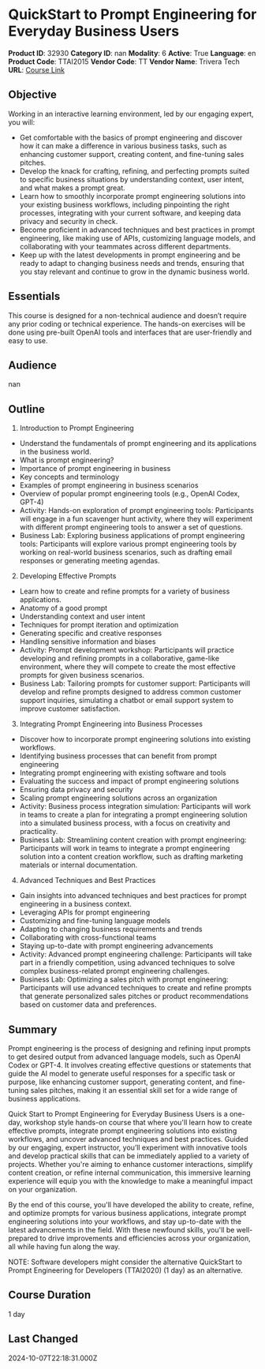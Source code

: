 # QuickStart to Prompt Engineering for Everyday Business Users

**Product ID**: 32930
**Category ID**: nan
**Modality**: 6
**Active**: True
**Language**: en
**Product Code**: TTAI2015
**Vendor Code**: TT
**Vendor Name**: Trivera Tech
**URL**: [Course Link](https://www.fastlaneus.com/course/triveratech-ttai2015)

## Objective
Working in an interactive learning environment, led by our engaging expert, you will:



- Get comfortable with the basics of prompt engineering and discover how it can make a difference in various business tasks, such as enhancing customer support, creating content, and fine-tuning sales pitches.
- Develop the knack for crafting, refining, and perfecting prompts suited to specific business situations by understanding context, user intent, and what makes a prompt great.
- Learn how to smoothly incorporate prompt engineering solutions into your existing business workflows, including pinpointing the right processes, integrating with your current software, and keeping data privacy and security in check.
- Become proficient in advanced techniques and best practices in prompt engineering, like making use of APIs, customizing language models, and collaborating with your teammates across different departments.
- Keep up with the latest developments in prompt engineering and be ready to adapt to changing business needs and trends, ensuring that you stay relevant and continue to grow in the dynamic business world.

## Essentials
This course is designed for a non-technical audience and doesn’t require any prior coding or technical experience. The hands-on exercises will be done using pre-built OpenAI tools and interfaces that are user-friendly and easy to use.

## Audience
nan

## Outline
1.	Introduction to Prompt Engineering 


- Understand the fundamentals of prompt engineering and its applications in the business world.
- What is prompt engineering?
- Importance of prompt engineering in business
- Key concepts and terminology
- Examples of prompt engineering in business scenarios
- Overview of popular prompt engineering tools (e.g., OpenAI Codex, GPT-4)
- Activity: Hands-on exploration of prompt engineering tools: Participants will engage in a fun scavenger hunt activity, where they will experiment with different prompt engineering tools to answer a set of questions.
- Business Lab: Exploring business applications of prompt engineering tools: Participants will explore various prompt engineering tools by working on real-world business scenarios, such as drafting email responses or generating meeting agendas.
2.	Developing Effective Prompts 


- Learn how to create and refine prompts for a variety of business applications.
- Anatomy of a good prompt
- Understanding context and user intent
- Techniques for prompt iteration and optimization
- Generating specific and creative responses
- Handling sensitive information and biases
- Activity: Prompt development workshop: Participants will practice developing and refining prompts in a collaborative, game-like environment, where they will compete to create the most effective prompts for given business scenarios.
- Business Lab: Tailoring prompts for customer support: Participants will develop and refine prompts designed to address common customer support inquiries, simulating a chatbot or email support system to improve customer satisfaction.
3.	Integrating Prompt Engineering into Business Processes 


- Discover how to incorporate prompt engineering solutions into existing workflows.
- Identifying business processes that can benefit from prompt engineering
- Integrating prompt engineering with existing software and tools
- Evaluating the success and impact of prompt engineering solutions
- Ensuring data privacy and security
- Scaling prompt engineering solutions across an organization
- Activity: Business process integration simulation: Participants will work in teams to create a plan for integrating a prompt engineering solution into a simulated business process, with a focus on creativity and practicality.
- Business Lab: Streamlining content creation with prompt engineering: Participants will work in teams to integrate a prompt engineering solution into a content creation workflow, such as drafting marketing materials or internal documentation.
4.	Advanced Techniques and Best Practices 


- Gain insights into advanced techniques and best practices for prompt engineering in a business context.
- Leveraging APIs for prompt engineering
- Customizing and fine-tuning language models
- Adapting to changing business requirements and trends
- Collaborating with cross-functional teams
- Staying up-to-date with prompt engineering advancements
- Activity: Advanced prompt engineering challenge: Participants will take part in a friendly competition, using advanced techniques to solve complex business-related prompt engineering challenges.
- Business Lab: Optimizing a sales pitch with prompt engineering: Participants will use advanced techniques to create and refine prompts that generate personalized sales pitches or product recommendations based on customer data and preferences.

## Summary
Prompt engineering is the process of designing and refining input prompts to get desired output from advanced language models, such as OpenAI Codex or GPT-4.  It involves creating effective questions or statements that guide the AI model to generate useful responses for a specific task or purpose, like enhancing customer support, generating content, and fine-tuning sales pitches, making it an essential skill set for a wide range of business applications.

Quick Start to Prompt Engineering for Everyday Business Users is a one-day, workshop style hands-on course that where you'll learn how to create effective prompts, integrate prompt engineering solutions into existing workflows, and uncover advanced techniques and best practices.  Guided by our engaging, expert instructor, you’ll experiment with innovative tools and develop practical skills that can be immediately applied to a variety of projects. Whether you're aiming to enhance customer interactions, simplify content creation, or refine internal communication, this immersive learning experience will equip you with the knowledge to make a meaningful impact on your organization.

By the end of this course, you'll have developed the ability to create, refine, and optimize prompts for various business applications, integrate prompt engineering solutions into your workflows, and stay up-to-date with the latest advancements in the field. With these newfound skills, you'll be well-prepared to drive improvements and efficiencies across your organization, all while having fun along the way.

NOTE: Software developers might consider the alternative QuickStart to Prompt Engineering for Developers (TTAI2020) (1 day) as an alternative.

## Course Duration
1 day

## Last Changed
2024-10-07T22:18:31.000Z
